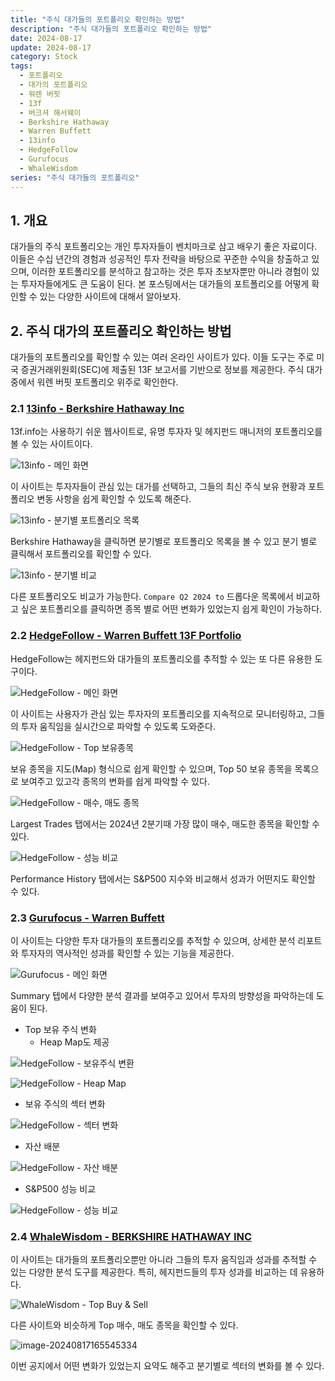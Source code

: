 ```yaml
---
title: "주식 대가들의 포트폴리오 확인하는 방법"
description: "주식 대가들의 포트폴리오 확인하는 방법"
date: 2024-08-17
update: 2024-08-17
category: Stock
tags:
  - 포트폴리오
  - 대가의 포트폴리오
  - 워렌 버핏
  - 13f
  - 버크셔 해서웨이
  - Berkshire Hathaway
  - Warren Buffett
  - 13info
  - HedgeFollow
  - Gurufocus
  - WhaleWisdom
series: "주식 대가들의 포트폴리오"
---
```


## 1. 개요

대가들의 주식 포트폴리오는 개인 투자자들이 벤치마크로 삼고 배우기 좋은 자료이다. 이들은 수십 년간의 경험과 성공적인 투자 전략을 바탕으로 꾸준한 수익을 창출하고 있으며, 이러한 포트폴리오를 분석하고 참고하는 것은 투자 초보자뿐만 아니라 경험이 있는 투자자들에게도 큰 도움이 된다. 본 포스팅에서는 대가들의 포트폴리오를 어떻게 확인할 수 있는 다양한 사이트에 대해서 알아보자.

## 2. 주식 대가의 포트폴리오 확인하는 방법

대가들의 포트폴리오를 확인할 수 있는 여러 온라인 사이트가 있다. 이들 도구는 주로 미국 증권거래위원회(SEC)에 제출된 13F 보고서를 기반으로 정보를 제공한다. 주식 대가 중에서 워렌 버핏 포트폴리오 위주로 확인한다.

### 2.1 [13info - Berkshire Hathaway Inc](https://13f.info/13f/000095012324008740-berkshire-hathaway-inc-q2-2024)

13f.info는 사용하기 쉬운 웹사이트로, 유명 투자자 및 헤지펀드 매니저의 포트폴리오를 볼 수 있는 사이트이다.

![13info - 메인 화면](image-20240817164838316.png)

이 사이트는 투자자들이 관심 있는 대가를 선택하고, 그들의 최신 주식 보유 현황과 포트폴리오 변동 사항을 쉽게 확인할 수 있도록 해준다.

![13info - 분기별 포트폴리오 목록](image-20240817164936038.png)

Berkshire Hathaway을 클릭하면 분기별로 포트폴리오 목록을 볼 수 있고 분기 별로 클릭해서 포트폴리오를 확인할 수 있다.

![13info - 분기별 비교](image-20240817165004461.png)

다른 포트폴리오도 비교가 가능한다. `Compare Q2 2024 to` 드롭다운 목록에서 비교하고 싶은 포트폴리오를 클릭하면 종목 별로 어떤 변화가 있었는지 쉽게 확인이 가능하다.

### 2.2 [HedgeFollow - Warren Buffett 13F Portfolio](https://hedgefollow.com/funds/Berkshire+Hathaway)

HedgeFollow는 헤지펀드와 대가들의 포트폴리오를 추적할 수 있는 또 다른 유용한 도구이다.

![HedgeFollow - 메인 화면](image-20240817165026877.png)

이 사이트는 사용자가 관심 있는 투자자의 포트폴리오를 지속적으로 모니터링하고, 그들의 투자 움직임을 실시간으로 파악할 수 있도록 도와준다.

![HedgeFollow - Top 보유종목](image-20240817165046144.png)

보유 종목을 지도(Map) 형식으로 쉽게 확인할 수 있으며, Top 50 보유 종목을 목록으로 보여주고 있고각 종목의 변화를 쉽게 파악할 수 있다.

![HedgeFollow - 매수, 매도 종목](image-20240817165119204.png)

Largest Trades 탭에서는 2024년 2분기때 가장 많이 매수, 매도한 종목을 확인할 수 있다.

![HedgeFollow - 성능 비교](image-20240817165145575.png)

Performance History 탭에서는 S&P500 지수와 비교해서 성과가 어떤지도 확인할 수 있다.

### 2.3 [Gurufocus - Warren Buffett](https://www.gurufocus.com/guru/warren%2Bbuffett/summary)

이 사이트는 다양한 투자 대가들의 포트폴리오를 추적할 수 있으며, 상세한 분석 리포트와 투자자의 역사적인 성과를 확인할 수 있는 기능을 제공한다.

![Gurufocus - 메인 화면](image-20240817165212214.png)

Summary 텝에서 다양한 분석 결과를 보여주고 있어서 투자의 방향성을 파악하는데 도움이 된다.

- Top 보유 주식 변화
  - Heap Map도 제공

![HedgeFollow - 보유주식 변환](image-20240817165316175.png)

![HedgeFollow - Heap Map](image-20240817165345345-3881226.png)

- 보유 주식의 섹터 변화

![HedgeFollow - 섹터 변화](image-20240817165417862.png)

- 자산 배분

![HedgeFollow - 자산 배분](image-20240817165441610.png)

- S&P500 성능 비교

![HedgeFollow - 성능 비교](image-20240817165505951.png)

### 2.4 [WhaleWisdom - BERKSHIRE HATHAWAY INC](https://whalewisdom.com/filer/berkshire-hathaway-inc)

이 사이트는 대가들의 포트폴리오뿐만 아니라 그들의 투자 움직임과 성과를 추적할 수 있는 다양한 분석 도구를 제공한다. 특히, 헤지펀드들의 투자 성과를 비교하는 데 유용하다.

![WhaleWisdom - Top Buy & Sell](image-20240817165558443.png)

다른 사이트와 비슷하게 Top 매수, 매도 종목을 확인할 수 있다.

![image-20240817165545334](image-20240817165545334.png)

이번 공지에서 어떤 변화가 있었는지 요약도 해주고 분기별로 섹터의 변화를 볼 수 있다. 
